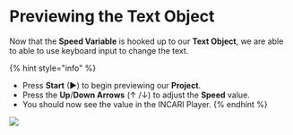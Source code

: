 # Previewing the Text Object

Now that the **Speed Variable** is hooked up to our **Text Object**, we are able to able to use keyboard input to change the text.

{% hint style="info" %}
* Press **Start** \(▶\) to begin previewing our **Project**.
* Press the **Up**/**Down Arrows** \(↑ /↓\) to adjust the **Speed** value.
* You should now see the value in the INCARI Player.
{% endhint %}

![](../../.gitbook/assets/previewtext.gif)

